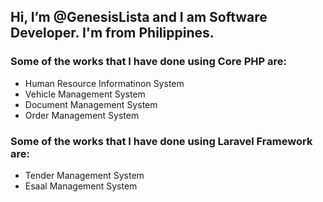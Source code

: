 ## Hi, I’m @GenesisLista and I am Software Developer. I'm from Philippines.

### Some of the works that I have done using Core PHP are:

- Human Resource Informatinon System
- Vehicle Management System
- Document Management System
- Order Management System

### Some of the works that I have done using Laravel Framework are:

- Tender Management System
- Esaal Management System

<!---
GenesisLista/GenesisLista is a ✨ special ✨ repository because its `README.md` (this file) appears on your GitHub profile.
You can click the Preview link to take a look at your changes.
--->
